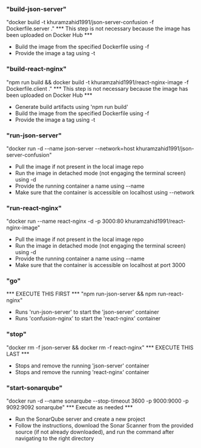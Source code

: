 ### "build-json-server"
"docker build -t khuramzahid1991/json-server-confusion -f Dockerfile.server ."
*** This step is not necessary because the image has been uploaded on Docker Hub ***
- Build the image from the specified Dockerfile using -f
- Provide the image a tag using -t

### "build-react-nginx"
"npm run build && docker build -t khuramzahid1991/react-nginx-image -f Dockerfile.client ."
*** This step is not necessary because the image has been uploaded on Docker Hub ***
- Generate build artifacts using 'npm run build'
- Build the image from the specified Dockerfile using -f
- Provide the image a tag using -t

### "run-json-server"
"docker run -d --name json-server --network=host khuramzahid1991/json-server-confusion"
- Pull the image if not present in the local image repo
- Run the image in detached mode (not engaging the terminal screen) using -d
- Provide the running container a name using --name
- Make sure that the container is accessible on localhost using --network 

### "run-react-nginx"
"docker run --name react-nginx -d -p 3000:80 khuramzahid1991/react-nginx-image"
- Pull the image if not present in the local image repo
- Run the image in detached mode (not engaging the terminal screen) using -d
- Provide the running container a name using --name
- Make sure that the container is accessible on localhost at port 3000

### "go"
*** EXECUTE THIS FIRST ***
"npm run-json-server && npm run-react-nginx"
- Runs 'run-json-server' to start the 'json-server' container
- Runs 'confusion-nginx' to start the 'react-nginx' container
    
### "stop"
"docker rm -f json-server && docker rm -f react-nginx"
*** EXECUTE THIS LAST ***
- Stops and remove the running 'json-server' container
- Stops and remove the running 'react-nginx' container

### "start-sonarqube"
"docker run -d --name sonarqube --stop-timeout 3600 -p 9000:9000 -p 9092:9092 sonarqube"
*** Execute as needed ***
- Run the SonarQube server and create a new project
- Follow the instructions, download the Sonar Scanner from the provided source (if not already downloaded), and run the command after navigating to the right directory